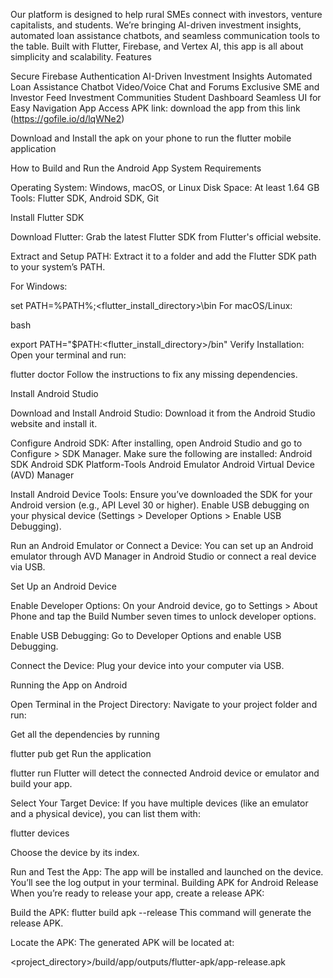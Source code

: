 Our platform is designed to help rural SMEs connect with investors, venture capitalists, and students. We’re bringing AI-driven investment insights, automated loan assistance chatbots, and seamless communication tools to the table. Built with Flutter, Firebase, and Vertex AI, this app is all about simplicity and scalability. Features

Secure Firebase Authentication
AI-Driven Investment Insights
Automated Loan Assistance Chatbot
Video/Voice Chat and Forums
Exclusive SME and Investor Feed
Investment Communities
Student Dashboard
Seamless UI for Easy Navigation
App Access
APK link: download the app from this link (https://gofile.io/d/lqWNe2)

Download and Install the apk on your phone to run the flutter mobile application

How to Build and Run the Android App
System Requirements

Operating System: Windows, macOS, or Linux Disk Space: At least 1.64 GB Tools: Flutter SDK, Android SDK, Git

Install Flutter SDK

Download Flutter: Grab the latest Flutter SDK from Flutter's official website.

Extract and Setup PATH: Extract it to a folder and add the Flutter SDK path to your system’s PATH.

For Windows:

set PATH=%PATH%;<flutter_install_directory>\bin
For macOS/Linux:

bash

export PATH="$PATH:<flutter_install_directory>/bin"
Verify Installation: Open your terminal and run:

flutter doctor
Follow the instructions to fix any missing dependencies.

Install Android Studio

Download and Install Android Studio: Download it from the Android Studio website and install it.

Configure Android SDK: After installing, open Android Studio and go to Configure > SDK Manager. Make sure the following are installed: Android SDK Android SDK Platform-Tools Android Emulator Android Virtual Device (AVD) Manager

Install Android Device Tools: Ensure you’ve downloaded the SDK for your Android version (e.g., API Level 30 or higher). Enable USB debugging on your physical device (Settings > Developer Options > Enable USB Debugging).

Run an Android Emulator or Connect a Device: You can set up an Android emulator through AVD Manager in Android Studio or connect a real device via USB.

Set Up an Android Device

Enable Developer Options: On your Android device, go to Settings > About Phone and tap the Build Number seven times to unlock developer options.

Enable USB Debugging: Go to Developer Options and enable USB Debugging.

Connect the Device: Plug your device into your computer via USB.

Running the App on Android

Open Terminal in the Project Directory: Navigate to your project folder and run:

Get all the dependencies by running

flutter pub get
Run the application

flutter run
Flutter will detect the connected Android device or emulator and build your app.

Select Your Target Device: If you have multiple devices (like an emulator and a physical device), you can list them with:

flutter devices

Choose the device by its index.

Run and Test the App: The app will be installed and launched on the device. You’ll see the log output in your terminal.
Building APK for Android Release
When you’re ready to release your app, create a release APK:

Build the APK:
flutter build apk --release
This command will generate the release APK.

Locate the APK: The generated APK will be located at:

<project_directory>/build/app/outputs/flutter-apk/app-release.apk
